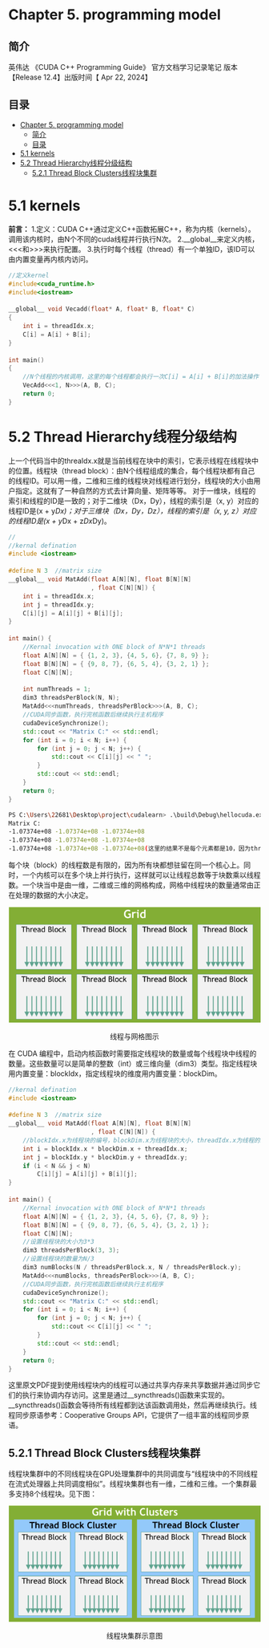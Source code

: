 # Chapter 5. programming model

## 简介
英伟达 《CUDA C++ Programming Guide》 官方文档学习记录笔记 版本【Release 12.4】出版时间【 Apr 22, 2024】

## 目录
- [Chapter 5. programming model](#chapter-5-programming-model)
  - [简介](#简介)
  - [目录](#目录)
- [5.1 kernels](#51-kernels)
- [5.2 Thread Hierarchy线程分级结构](#52-thread-hierarchy线程分级结构)
  - [5.2.1 Thread Block Clusters线程块集群](#521-thread-block-clusters线程块集群)

# 5.1 kernels
**前言：**
1.定义：CUDA C++通过定义C++函数拓展C++，称为内核（kernels）。调用该内核时，由N个不同的cuda线程并行执行N次。
2.__global__来定义内核，<<<和>>>来执行配置。
3.执行时每个线程（thread）有一个单独ID，该ID可以由内置变量再内核内访问。
```cpp
//定义kernel
#include<cuda_runtime.h>
#include<iostream>

__global__ void Vecadd(float* A, float* B, float* C)
{
    int i = threadIdx.x;
    C[i] = A[i] + B[i];
}

int main()
{
    //N个线程的内核调用，这里的每个线程都会执行一次C[i] = A[i] + B[i]的加法操作
    VecAdd<<<1, N>>>(A, B, C);
    return 0;
}
```
# 5.2 Thread Hierarchy线程分级结构
上一个代码当中的threaIdx.x就是当前线程在块中的索引，它表示线程在线程块中的位置。线程块（thread block）：由N个线程组成的集合，每个线程块都有自己的线程ID。可以用一维，二维和三维的线程块对线程进行划分，线程块的大小由用户指定。这就有了一种自然的方式去计算向量、矩阵等等。
对于一维块，线程的索引和线程的ID是一致的；对于二维块（Dx，Dy），线程的索引是（x, y）对应的线程ID是(x + y*Dx)；对于三维块（Dx，Dy，Dz），线程的索引是（x, y, z）对应的线程ID是(x + y*Dx + z*Dx*Dy)。
```cpp
//
//kernal defination
#include <iostream>

#define N 3  //matrix size
__global__ void MatAdd(float A[N][N], float B[N][N]
                       , float C[N][N]) {
    int i = threadIdx.x;
    int j = threadIdx.y;
    C[i][j] = A[i][j] + B[i][j];
}

int main() {
    //Kernal invocation with ONE block of N*N*1 threads
    float A[N][N] = { {1, 2, 3}, {4, 5, 6}, {7, 8, 9} };
    float B[N][N] = { {9, 8, 7}, {6, 5, 4}, {3, 2, 1} };
    float C[N][N];
    
    int numThreads = 1;
    dim3 threadsPerBlock(N, N);
    MatAdd<<<numThreads, threadsPerBlock>>>(A, B, C);
    //CUDA同步函数，执行完核函数后继续执行主机程序
    cudaDeviceSynchronize();
    std::cout << "Matrix C:" << std::endl;
    for (int i = 0; i < N; i++) {
        for (int j = 0; j < N; j++) {
            std::cout << C[i][j] << " ";
        }
        std::cout << std::endl;
    }
    return 0;
}
```
```bash
PS C:\Users\22681\Desktop\project\cudalearn> .\build\Debug\hellocuda.exe
Matrix C:
-1.07374e+08 -1.07374e+08 -1.07374e+08
-1.07374e+08 -1.07374e+08 -1.07374e+08
-1.07374e+08 -1.07374e+08 -1.07374e+08(这里的结果不是每个元素都是10，因为threadIdx.x是线程在块中的index不是在矩阵中的index
```
每个块（block）的线程数是有限的，因为所有块都想驻留在同一个核心上。同时，一个内核可以在多个块上并行执行，这样就可以让线程总数等于块数乘以线程数。一个块当中是由一维，二维或三维的网格构成，网格中线程块的数量通常由正在处理的数据的大小决定。
<p align="center">
  <img src="img/image.png" alt="alt text" />
</p>
<p align="center">线程与网格图示</p>
在 CUDA 编程中，启动内核函数时需要指定线程块的数量或每个线程块中线程的数量。这些数量可以是简单的整数（int）或三维向量（dim3）类型。指定线程块用内置变量：blockIdx，指定线程块的维度用内置变量：blockDim。

```cpp
//kernal defination
#include <iostream>

#define N 3  //matrix size
__global__ void MatAdd(float A[N][N], float B[N][N]
                       , float C[N][N]) {
    //blockIdx.x为线程块的编号，blockDim.x为线程块的大小，threadIdx.x为线程的编号
    int i = blockIdx.x * blockDim.x + threadIdx.x;
    int j = blockIdx.y * blockDim.y + threadIdx.y;
    if (i < N && j < N)
        C[i][j] = A[i][j] + B[i][j];
}

int main() {
    //Kernal invocation with ONE block of N*N*1 threads
    float A[N][N] = { {1, 2, 3}, {4, 5, 6}, {7, 8, 9} };
    float B[N][N] = { {9, 8, 7}, {6, 5, 4}, {3, 2, 1} };
    float C[N][N];
    //设置线程块的大小为3*3
    dim3 threadsPerBlock(3, 3);
    //设置线程块的数量为N/3
    dim3 numBlocks(N / threadsPerBlock.x, N / threadsPerBlock.y);
    MatAdd<<<numBlocks, threadsPerBlock>>>(A, B, C);
    //CUDA同步函数，执行完核函数后继续执行主机程序
    cudaDeviceSynchronize();
    std::cout << "Matrix C:" << std::endl;
    for (int i = 0; i < N; i++) {
        for (int j = 0; j < N; j++) {
            std::cout << C[i][j] << " ";
        }
        std::cout << std::endl;
    }
    return 0;
}
```
这里原文PDF提到使用线程块内的线程可以通过共享内存来共享数据并通过同步它们的执行来协调内存访问。这里是通过__syncthreads()函数来实现的。__syncthreads()函数会等待所有线程都到达该函数调用处，然后再继续执行。线程同步原语参考：Cooperative Groups API，它提供了一组丰富的线程同步原语。
## 5.2.1 Thread Block Clusters线程块集群
线程块集群中的不同线程块在GPU处理集群中的共同调度与“线程块中的不同线程在流式处理器上共同调度相似”。线程块集群也有一维，二维和三维。一个集群最多支持8个线程块。见下图：
<p align="center">
  <img src="img/fig5.png" alt="alt text" />
</p>
<p align="center">线程块集群示意图</p>